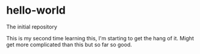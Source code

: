 # hello-world
The initial repository

This is my second time learning this, I'm starting to get the hang of it.
Might get more complicated than this but so far so good. 
